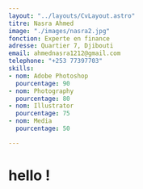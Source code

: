 ```yaml
---
layout: "../layouts/CvLayout.astro"
titre: Nasra Ahmed
image: "./images/nasra2.jpg"
fonction: Experte en finance
adresse: Quartier 7, Djibouti
email: ahmednasra1212@gmail.com
telephone: "+253 77397703"
skills:
- nom: Adobe Photoshop
  pourcentage: 90
- nom: Photography
  pourcentage: 80
- nom: Illustrator
  pourcentage: 75
- nom: Media
  pourcentage: 50

---
```

# hello !